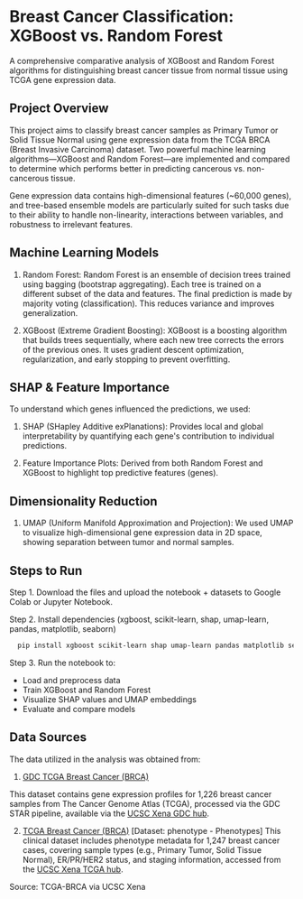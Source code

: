 
# Breast Cancer Classification: XGBoost vs. Random Forest

A comprehensive comparative analysis of XGBoost and Random Forest algorithms for distinguishing breast cancer tissue from normal tissue using TCGA gene expression data.



## Project Overview

This project aims to classify breast cancer samples as Primary Tumor or Solid Tissue Normal using gene expression data from the TCGA BRCA (Breast Invasive Carcinoma) dataset. Two powerful machine learning algorithms—XGBoost and Random Forest—are implemented and compared to determine which performs better in predicting cancerous vs. non-cancerous tissue.

Gene expression data contains high-dimensional features (~60,000 genes), and tree-based ensemble models are particularly suited for such tasks due to their ability to handle non-linearity, interactions between variables, and robustness to irrelevant features.


## Machine Learning Models

1. Random Forest:
Random Forest is an ensemble of decision trees trained using bagging (bootstrap aggregating). Each tree is trained on a different subset of the data and features. The final prediction is made by majority voting (classification). This reduces variance and improves generalization.

2. XGBoost (Extreme Gradient Boosting):
XGBoost is a boosting algorithm that builds trees sequentially, where each new tree corrects the errors of the previous ones. It uses gradient descent optimization, regularization, and early stopping to prevent overfitting.
## SHAP & Feature Importance
To understand which genes influenced the predictions, we used:

1. SHAP (SHapley Additive exPlanations): Provides local and global interpretability by quantifying each gene's contribution to individual predictions.

2. Feature Importance Plots: Derived from both Random Forest and XGBoost to highlight top predictive features (genes).


## Dimensionality Reduction
1. UMAP (Uniform Manifold Approximation and Projection):
We used UMAP to visualize high-dimensional gene expression data in 2D space, showing separation between tumor and normal samples.

##  Steps to Run

Step 1. Download the files and upload the notebook + datasets to Google Colab or Jupyter Notebook.

Step 2. Install dependencies (xgboost, scikit-learn, shap, umap-learn, pandas, matplotlib, seaborn)

```bash
  pip install xgboost scikit-learn shap umap-learn pandas matplotlib seaborn
```
Step 3. Run the notebook to:
- Load and preprocess data
- Train XGBoost and Random Forest
- Visualize SHAP values and UMAP embeddings
- Evaluate and compare models


## Data Sources

The data utilized in the analysis was obtained from:
1. [GDC TCGA Breast Cancer (BRCA)](https://xenabrowser.net/datapages/?dataset=TCGA-BRCA.star_counts.tsv&host=https%3A%2F%2Fgdc.xenahubs.net&removeHub=https%3A%2F%2Fxena.treehouse.gi.ucsc.edu%3A443)

This dataset contains gene expression profiles for 1,226 breast cancer samples from The Cancer Genome Atlas (TCGA), processed via the GDC STAR pipeline, available via the [UCSC Xena GDC hub](https://gdc.xenahubs.net).



2. [TCGA Breast Cancer (BRCA)](https://xenabrowser.net/datapages/?dataset=TCGA-BRCA.star_counts.tsv&host=https%3A%2F%2Fgdc.xenahubs.net&removeHub=https%3A%2F%2Fxena.treehouse.gi.ucsc.edu%3A443) 
[Dataset: phenotype - Phenotypes]
This clinical dataset includes phenotype metadata for 1,247 breast cancer cases, covering sample types (e.g., Primary Tumor, Solid Tissue Normal), ER/PR/HER2 status, and staging information, accessed from the [UCSC Xena TCGA hub](https://tcga.xenahubs.net
).

Source: TCGA-BRCA via UCSC Xena